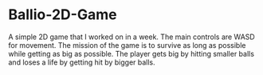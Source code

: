 # Ballio-2D-Game
A simple 2D game that I worked on in a week. The main controls are WASD for movement. The mission of the game is to survive as long as possible while getting as big as possible. The player gets big by hitting smaller balls and loses a life by getting hit by bigger balls.
